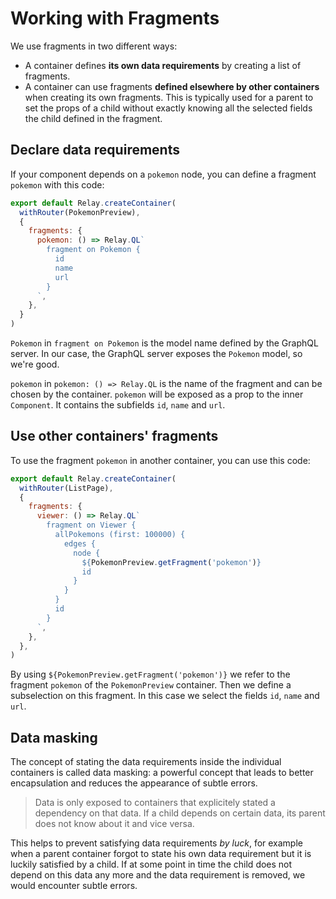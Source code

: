 # Working with Fragments

We use fragments in two different ways:

* A container defines **its own data requirements** by creating a list of fragments.
* A container can use fragments **defined elsewhere by other containers** when creating its own fragments. This is typically used for a parent to set the props of a child without exactly knowing all the selected fields the child defined in the fragment.

## Declare data requirements

If your component depends on a `pokemon` node, you can define a fragment `pokemon` with this code:

```javascript
export default Relay.createContainer(
  withRouter(PokemonPreview),
  {
    fragments: {
      pokemon: () => Relay.QL`
        fragment on Pokemon {
          id
          name
          url
        }
      `,
    },
  }
)
```

`Pokemon` in `fragment on Pokemon` is the model name defined by the GraphQL server. In our case, the GraphQL server exposes the `Pokemon` model, so we're good.

`pokemon` in `pokemon: () => Relay.QL` is the name of the fragment and can be chosen by the container. `pokemon` will be exposed as a prop to the inner `Component`. It contains the subfields `id`, `name` and `url`.

## Use other containers' fragments

To use the fragment `pokemon` in another container, you can use this code:

```javascript
export default Relay.createContainer(
  withRouter(ListPage),
  {
    fragments: {
      viewer: () => Relay.QL`
        fragment on Viewer {
          allPokemons (first: 100000) {
            edges {
              node {
                ${PokemonPreview.getFragment('pokemon')}
                id
              }
            }
          }
          id
        }
      `,
    },
  },
)
```

By using `${PokemonPreview.getFragment('pokemon')}` we refer to the fragment `pokemon` of the `PokemonPreview` container.
Then we define a subselection on this fragment. In this case we select the fields `id`, `name` and `url`.

## Data masking

The concept of stating the data requirements inside the individual containers is called data masking: a powerful concept that leads to better encapsulation and reduces the appearance of subtle errors.

> Data is only exposed to containers that explicitely stated a dependency on that data. If a child depends on certain data, its parent does not know about it and vice versa.

This helps to prevent satisfying data requirements *by luck*, for example when a parent container forgot to state his own data requirement but it is luckily satisfied by a child. If at some point in time the child does not depend on this data any more and the data requirement is removed, we would encounter subtle errors.
